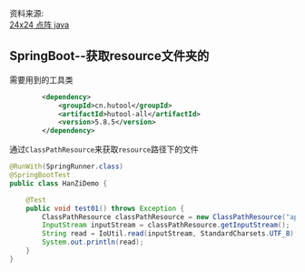 资料来源:<br/>
[24x24 点阵 java](https://blog.csdn.net/llapton/article/details/108462002)<br/>

## SpringBoot--获取resource文件夹的

需要用到的工具类

```xml
        <dependency>
            <groupId>cn.hutool</groupId>
            <artifactId>hutool-all</artifactId>
            <version>5.8.5</version>
        </dependency>
```

通过`ClassPathResource`来获取`resource`路径下的文件

```java
@RunWith(SpringRunner.class)
@SpringBootTest
public class HanZiDemo {

    @Test
    public void test01() throws Exception {
        ClassPathResource classPathResource = new ClassPathResource("application.yml");
        InputStream inputStream = classPathResource.getInputStream();
        String read = IoUtil.read(inputStream, StandardCharsets.UTF_8);
        System.out.println(read);
    }
}
```

